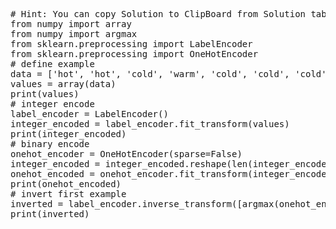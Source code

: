 <pre class="file" data-target="clipboard">
# Hint: You can copy Solution to ClipBoard from Solution tab in Step 4
from numpy import array
from numpy import argmax
from sklearn.preprocessing import LabelEncoder
from sklearn.preprocessing import OneHotEncoder
# define example
data = ['hot', 'hot', 'cold', 'warm', 'cold', 'cold', 'cold', 'warm', 'cold', 'cold']
values = array(data)
print(values)
# integer encode
label_encoder = LabelEncoder()
integer_encoded = label_encoder.fit_transform(values)
print(integer_encoded)
# binary encode
onehot_encoder = OneHotEncoder(sparse=False)
integer_encoded = integer_encoded.reshape(len(integer_encoded), 1)
onehot_encoded = onehot_encoder.fit_transform(integer_encoded)
print(onehot_encoded)
# invert first example
inverted = label_encoder.inverse_transform([argmax(onehot_encoded[1, :])])
print(inverted)
</pre>

